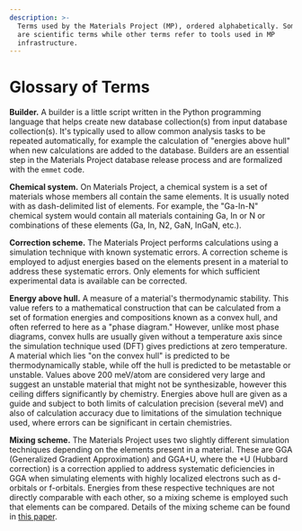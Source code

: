 ```yaml
---
description: >-
  Terms used by the Materials Project (MP), ordered alphabetically. Some terms
  are scientific terms while other terms refer to tools used in MP
  infrastructure.
---
```


# Glossary of Terms

**Builder.** A builder is a little script written in the Python programming language that helps create new database collection(s) from input database collection(s). It's typically used to allow common analysis tasks to be repeated automatically, for example the calculation of "energies above hull" when new calculations are added to the database. Builders are an essential step in the Materials Project database release process and are formalized with the `emmet` code.

**Chemical system.** On Materials Project, a chemical system is a set of materials whose members all contain the same elements. It is usually noted with as dash-delimited list of elements. For example, the "Ga-In-N" chemical system would contain all materials containing Ga, In or N or combinations of these elements (Ga, In, N2, GaN, InGaN, etc.).

**Correction scheme.** The Materials Project performs calculations using a simulation technique with known systematic errors. A correction scheme is employed to adjust energies based on the elements present in a material to address these systematic errors. Only elements for which sufficient experimental data is available can be corrected.

**Energy above hull.** A measure of a material's thermodynamic stability. This value refers to a mathematical construction that can be calculated from a set of formation energies and compositions known as a convex hull, and often referred to here as a "phase diagram." However, unlike most phase diagrams, convex hulls are usually given without a temperature axis since the simulation technique used (DFT) gives predictions at zero temperature. A material which lies "on the convex hull" is predicted to be thermodynamically stable, while off the hull is predicted to be metastable or unstable. Values above 200 meV/atom are considered very large and suggest an unstable material that might not be synthesizable, however this ceiling differs significantly by chemistry. Energies above hull are given as a guide and subject to both limits of calculation precision (several meV) and also of calculation accuracy due to limitations of the simulation technique used, where errors can be significant in certain chemistries.

**Mixing scheme.** The Materials Project uses two slightly different simulation techniques depending on the elements present in a material. These are GGA (Generalized Gradient Approximation) and GGA+U, where the +U (Hubbard correction) is a correction applied to address systematic deficiencies in GGA when simulating elements with highly localized electrons such as d-orbitals or f-orbitals. Energies from these respective techniques are not directly comparable with each other, so a mixing scheme is employed such that elements can be compared. Details of the mixing scheme can be found in [this paper](https://doi.org/10.1103/PhysRevB.84.045115).
